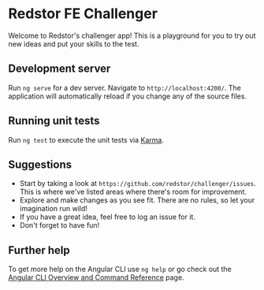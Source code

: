 # Redstor FE Challenger

Welcome to Redstor's challenger app! This is a playground for you to try out new ideas and put your skills to the test.

## Development server

Run `ng serve` for a dev server. Navigate to `http://localhost:4200/`. The application will automatically reload if you change any of the source files.

## Running unit tests

Run `ng test` to execute the unit tests via [Karma](https://karma-runner.github.io).

## Suggestions

- Start by taking a look at `https://github.com/redstor/challenger/issues`. This is where we've listed areas where there's room for improvement.
- Explore and make changes as you see fit. There are no rules, so let your imagination run wild!
- If you have a great idea, feel free to log an issue for it.
- Don't forget to have fun!

## Further help

To get more help on the Angular CLI use `ng help` or go check out the [Angular CLI Overview and Command Reference](https://angular.io/cli) page.
